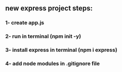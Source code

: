 ## new express project steps:
### 1- create app.js
### 2- run in terminal (npm init -y)
### 3- install express in terminal (npm i express)
### 4- add node modules in .gitignore file